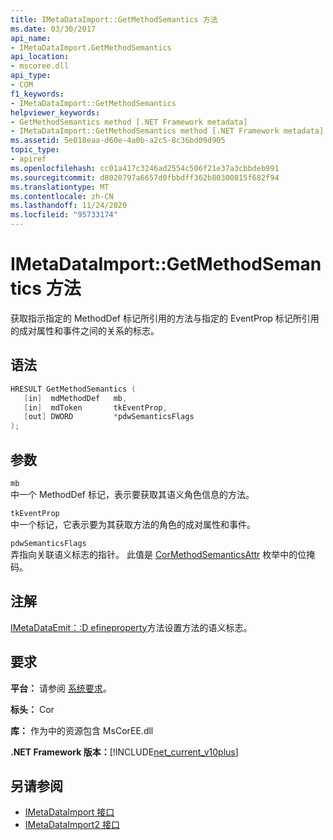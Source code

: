 ```yaml
---
title: IMetaDataImport::GetMethodSemantics 方法
ms.date: 03/30/2017
api_name:
- IMetaDataImport.GetMethodSemantics
api_location:
- mscoree.dll
api_type:
- COM
f1_keywords:
- IMetaDataImport::GetMethodSemantics
helpviewer_keywords:
- GetMethodSemantics method [.NET Framework metadata]
- IMetaDataImport::GetMethodSemantics method [.NET Framework metadata]
ms.assetid: 5e018eaa-d60e-4a0b-a2c5-8c36bd09d905
topic_type:
- apiref
ms.openlocfilehash: cc01a417c3246ad2554c506f21e37a3cbbdeb991
ms.sourcegitcommit: d8020797a6657d0fbbdff362b80300815f682f94
ms.translationtype: MT
ms.contentlocale: zh-CN
ms.lasthandoff: 11/24/2020
ms.locfileid: "95733174"
---
```

# <a name="imetadataimportgetmethodsemantics-method"></a>IMetaDataImport::GetMethodSemantics 方法

获取指示指定的 MethodDef 标记所引用的方法与指定的 EventProp 标记所引用的成对属性和事件之间的关系的标志。  
  
## <a name="syntax"></a>语法  
  
```cpp  
HRESULT GetMethodSemantics (  
   [in]  mdMethodDef   mb,  
   [in]  mdToken       tkEventProp,  
   [out] DWORD         *pdwSemanticsFlags  
);  
```  
  
## <a name="parameters"></a>参数  

 `mb`  
 中一个 MethodDef 标记，表示要获取其语义角色信息的方法。  
  
 `tkEventProp`  
 中一个标记，它表示要为其获取方法的角色的成对属性和事件。  
  
 `pdwSemanticsFlags`  
 弄指向关联语义标志的指针。 此值是 [CorMethodSemanticsAttr](cormethodsemanticsattr-enumeration.md) 枚举中的位掩码。  
  
## <a name="remarks"></a>注解  

 [IMetaDataEmit：:D efineproperty](imetadataemit-defineproperty-method.md)方法设置方法的语义标志。  
  
## <a name="requirements"></a>要求  

 **平台：** 请参阅 [系统要求](../../get-started/system-requirements.md)。  
  
 **标头：** Cor  
  
 **库：** 作为中的资源包含 MsCorEE.dll  
  
 **.NET Framework 版本：**[!INCLUDE[net_current_v10plus](../../../../includes/net-current-v10plus-md.md)]  
  
## <a name="see-also"></a>另请参阅

- [IMetaDataImport 接口](imetadataimport-interface.md)
- [IMetaDataImport2 接口](imetadataimport2-interface.md)
